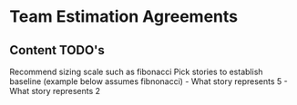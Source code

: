 # Team Estimation Agreements

## Content TODO's

Recommend sizing scale such as fibonacci
Pick stories to establish baseline (example below assumes fibnonacci)
    - What story represents 5
    - What story represents 2
